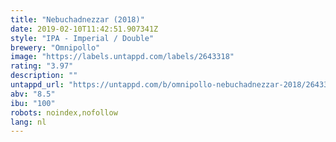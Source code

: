 ```yaml
---
title: "Nebuchadnezzar (2018)"
date: 2019-02-10T11:42:51.907341Z
style: "IPA - Imperial / Double"
brewery: "Omnipollo"
image: "https://labels.untappd.com/labels/2643318"
rating: "3.97"
description: ""
untappd_url: "https://untappd.com/b/omnipollo-nebuchadnezzar-2018/2643318"
abv: "8.5"
ibu: "100"
robots: noindex,nofollow
lang: nl
---
```

